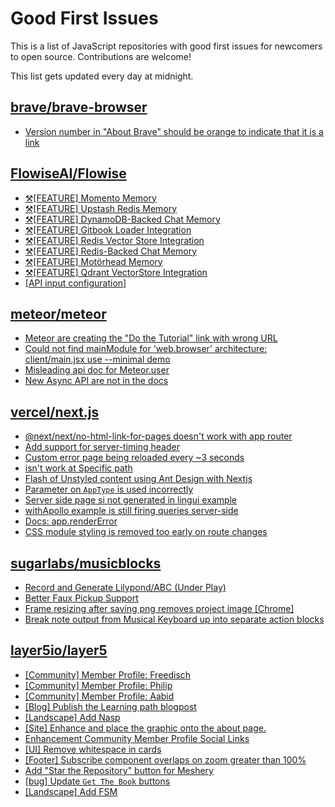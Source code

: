 # Good First Issues

This is a list of JavaScript repositories with good first issues for newcomers to open source. Contributions are welcome!

This list gets updated every day at midnight.

## [brave/brave-browser](https://github.com/brave/brave-browser)

- [Version number in "About Brave" should be orange to indicate that it is a link](https://github.com/brave/brave-browser/issues/26040)

## [FlowiseAI/Flowise](https://github.com/FlowiseAI/Flowise)

- [⚒️[FEATURE] Momento Memory](https://github.com/FlowiseAI/Flowise/issues/371)
- [⚒️[FEATURE] Upstash Redis Memory](https://github.com/FlowiseAI/Flowise/issues/372)
- [⚒️[FEATURE] DynamoDB-Backed Chat Memory](https://github.com/FlowiseAI/Flowise/issues/370)
- [⚒️[FEATURE] Gitbook Loader Integration](https://github.com/FlowiseAI/Flowise/issues/223)
- [⚒️[FEATURE] Redis Vector Store Integration](https://github.com/FlowiseAI/Flowise/issues/374)
- [⚒️[FEATURE] Redis-Backed Chat Memory](https://github.com/FlowiseAI/Flowise/issues/369)
- [⚒️[FEATURE] Motörhead Memory](https://github.com/FlowiseAI/Flowise/issues/368)
- [⚒️[FEATURE] Qdrant VectorStore Integration](https://github.com/FlowiseAI/Flowise/issues/221)
- [[API input configuration]](https://github.com/FlowiseAI/Flowise/issues/261)

## [meteor/meteor](https://github.com/meteor/meteor)

- [Meteor are creating the "Do the Tutorial" link with wrong URL](https://github.com/meteor/meteor/issues/12676)
- [ Could not find mainModule for 'web.browser' architecture: client/main.jsx use --minimal demo](https://github.com/meteor/meteor/issues/11622)
- [Misleading api doc for Meteor.user](https://github.com/meteor/meteor/issues/11820)
- [New Async API are not in the docs](https://github.com/meteor/meteor/issues/12649)

## [vercel/next.js](https://github.com/vercel/next.js)

- [@next/next/no-html-link-for-pages doesn't work with app router](https://github.com/vercel/next.js/issues/51742)
- [Add support for server-timing header](https://github.com/vercel/next.js/issues/12382)
- [Custom error page being reloaded every ~3 seconds](https://github.com/vercel/next.js/issues/10024)
- [isn't work at Specific path ](https://github.com/vercel/next.js/issues/36259)
- [Flash of Unstyled content using Ant Design with Nextjs](https://github.com/vercel/next.js/issues/48483)
- [Parameter on `AppType` is used incorrectly](https://github.com/vercel/next.js/issues/42846)
- [Server side page si not generated in lingui example](https://github.com/vercel/next.js/issues/36717)
- [withApollo example is still firing queries server-side](https://github.com/vercel/next.js/issues/18313)
- [Docs: app.renderError ](https://github.com/vercel/next.js/issues/32562)
- [CSS module styling is removed too early on route changes](https://github.com/vercel/next.js/issues/17464)

## [sugarlabs/musicblocks](https://github.com/sugarlabs/musicblocks)

- [Record and Generate Lilypond/ABC (Under Play)](https://github.com/sugarlabs/musicblocks/issues/2330)
- [Better Faux Pickup Support](https://github.com/sugarlabs/musicblocks/issues/2645)
- [Frame resizing after saving png removes project image [Chrome]](https://github.com/sugarlabs/musicblocks/issues/3034)
- [Break note output from Musical Keyboard up into separate action blocks](https://github.com/sugarlabs/musicblocks/issues/3127)

## [layer5io/layer5](https://github.com/layer5io/layer5)

- [[Community] Member Profile: Freedisch](https://github.com/layer5io/layer5/issues/4435)
- [[Community] Member Profile: Philip](https://github.com/layer5io/layer5/issues/4440)
- [[Community] Member Profile: Aabid](https://github.com/layer5io/layer5/issues/4437)
- [[Blog] Publish the Learning path blogpost](https://github.com/layer5io/layer5/issues/2323)
- [[Landscape] Add Nasp](https://github.com/layer5io/layer5/issues/4350)
- [[Site] Enhance and place the graphic onto the about page.](https://github.com/layer5io/layer5/issues/4404)
- [Enhancement Community Member Profile Social Links](https://github.com/layer5io/layer5/issues/4367)
- [[UI] Remove whitespace in cards](https://github.com/layer5io/layer5/issues/3853)
- [[Footer] Subscribe component overlaps on zoom greater than 100%](https://github.com/layer5io/layer5/issues/3865)
- [Add "Star the Repository" button for Meshery ](https://github.com/layer5io/layer5/issues/4361)
- [[bug] Update `Get The Book` buttons](https://github.com/layer5io/layer5/issues/4219)
- [[Landscape] Add FSM](https://github.com/layer5io/layer5/issues/4332)

